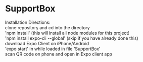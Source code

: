 






# SupportBox

Installation Directions:  
clone repository and cd into the directory  
'npm install' (this will install all node modules for this project)  
'npm install expo-cli --global' (skip if you have already done this)  
download Expo Client on iPhone/Android  
'expo start' in while loaded in file 'SupportBox'   
scan QR code on phone and open in Expo client app  
